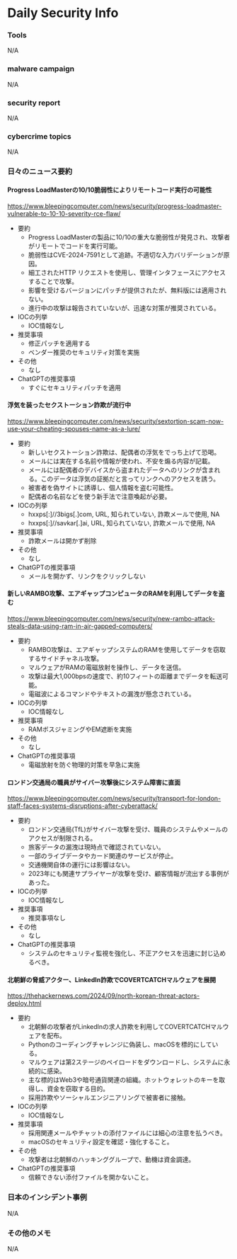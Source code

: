 # Daily Security Info

### Tools
N/A

### malware campaign
N/A

### security report
N/A

### cybercrime topics
N/A

### 日々のニュース要約

#### Progress LoadMasterの10/10脆弱性によりリモートコード実行の可能性
https://www.bleepingcomputer.com/news/security/progress-loadmaster-vulnerable-to-10-10-severity-rce-flaw/

- 要約
    - Progress LoadMasterの製品に10/10の重大な脆弱性が発見され、攻撃者がリモートでコードを実行可能。
    - 脆弱性はCVE-2024-7591として追跡。不適切な入力バリデーションが原因。
    - 細工されたHTTP リクエストを使用し、管理インタフェースにアクセスすることで攻撃。
    - 影響を受けるバージョンにパッチが提供されたが、無料版には適用されない。
    - 進行中の攻撃は報告されていないが、迅速な対策が推奨されている。
- IOCの列挙
    - IOC情報なし
- 推奨事項
    - 修正パッチを適用する
    - ベンダー推奨のセキュリティ対策を実施
- その他
    - なし
- ChatGPTの推奨事項
    - すぐにセキュリティパッチを適用

#### 浮気を装ったセクストーション詐欺が流行中
https://www.bleepingcomputer.com/news/security/sextortion-scam-now-use-your-cheating-spouses-name-as-a-lure/

- 要約
    - 新しいセクストーション詐欺は、配偶者の浮気をでっち上げて恐喝。
    - メールには実在する名前や情報が使われ、不安を煽る内容が記載。
    - メールには配偶者のデバイスから盗まれたデータへのリンクが含まれる。このデータは浮気の証拠だと言ってリンクへのアクセスを誘う。
    - 被害者を偽サイトに誘導し、個人情報を盗む可能性。
    - 配偶者の名前などを使う新手法で注意喚起が必要。
- IOCの列挙
    - hxxps[:]//3bigs[.]com, URL, 知られていない, 詐欺メールで使用, NA
    - hxxps[:]//savkar[.]ai, URL, 知られていない, 詐欺メールで使用, NA
- 推奨事項
    - 詐欺メールは開かず削除
- その他
    - なし
- ChatGPTの推奨事項
    - メールを開かず、リンクをクリックしない

#### 新しいRAMBO攻撃、エアギャップコンピュータのRAMを利用してデータを盗む
https://www.bleepingcomputer.com/news/security/new-rambo-attack-steals-data-using-ram-in-air-gapped-computers/

- 要約
    - RAMBO攻撃は、エアギャップシステムのRAMを使用してデータを窃取するサイドチャネル攻撃。
    - マルウェアがRAMの電磁放射を操作し、データを送信。
    - 攻撃は最大1,000bpsの速度で、約10フィートの距離までデータを転送可能。
    - 電磁波によるコマンドやテキストの漏洩が懸念されている。
- IOCの列挙
    - IOC情報なし
- 推奨事項
    - RAMボスジャミングやEM遮断を実施
- その他
    - なし
- ChatGPTの推奨事項
    - 電磁放射を防ぐ物理的対策を早急に実施

#### ロンドン交通局の職員がサイバー攻撃後にシステム障害に直面
https://www.bleepingcomputer.com/news/security/transport-for-london-staff-faces-systems-disruptions-after-cyberattack/

- 要約
    - ロンドン交通局(TfL)がサイバー攻撃を受け、職員のシステムやメールのアクセスが制限される。
    - 旅客データの漏洩は現時点で確認されていない。
    - 一部のライブデータやカード関連のサービスが停止。
    - 交通機関自体の運行には影響はない。
    - 2023年にも関連サプライヤーが攻撃を受け、顧客情報が流出する事例があった。
- IOCの列挙
    - IOC情報なし
- 推奨事項
    - 推奨事項なし
- その他
    - なし
- ChatGPTの推奨事項
    - システムのセキュリティ監視を強化し、不正アクセスを迅速に封じ込めるべき。

#### 北朝鮮の脅威アクター、LinkedIn詐欺でCOVERTCATCHマルウェアを展開
https://thehackernews.com/2024/09/north-korean-threat-actors-deploy.html

- 要約
    - 北朝鮮の攻撃者がLinkedInの求人詐欺を利用してCOVERTCATCHマルウェアを配布。
    - Pythonのコーディングチャレンジに偽装し、macOSを標的にしている。
    - マルウェアは第2ステージのペイロードをダウンロードし、システムに永続的に感染。
    - 主な標的はWeb3や暗号通貨関連の組織。ホットウォレットのキーを取得し、資金を窃取する目的。
    - 採用詐欺やソーシャルエンジニアリングで被害者に接触。
- IOCの列挙
    - IOC情報なし
- 推奨事項
    - 採用関連メールやチャットの添付ファイルには細心の注意を払うべき。
    - macOSのセキュリティ設定を確認・強化すること。
- その他
    - 攻撃者は北朝鮮のハッキンググループで、動機は資金調達。
- ChatGPTの推奨事項
    - 信頼できない添付ファイルを開かないこと。

### 日本のインシデント事例
N/A

### その他のメモ
N/A
